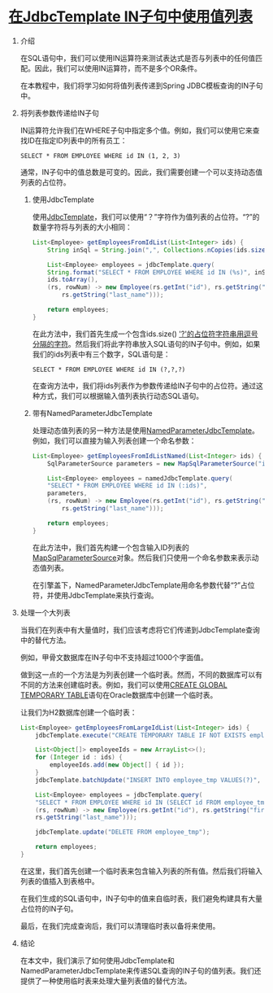 # [在JdbcTemplate IN子句中使用值列表](https://www.baeldung.com/spring-jdbctemplate-in-list)

1. 介绍

    在SQL语句中，我们可以使用IN运算符来测试表达式是否与列表中的任何值匹配。因此，我们可以使用IN运算符，而不是多个OR条件。

    在本教程中，我们将学习如何将值列表传递到Spring JDBC模板查询的IN子句中。

2. 将列表参数传递给IN子句

    IN运算符允许我们在WHERE子句中指定多个值。例如，我们可以使用它来查找ID在指定ID列表中的所有员工：

    `SELECT * FROM EMPLOYEE WHERE id IN (1, 2, 3)`

    通常，IN子句中的值总数是可变的。因此，我们需要创建一个可以支持动态值列表的占位符。

    1. 使用JdbcTemplate

        使用[JdbcTemplate](https://docs.spring.io/spring-framework/docs/current/javadoc-api/org/springframework/jdbc/core/JdbcTemplate.html)，我们可以使用“？”字符作为值列表的占位符。“?”的数量字符将与列表的大小相同：

        ```java
        List<Employee> getEmployeesFromIdList(List<Integer> ids) {
            String inSql = String.join(",", Collections.nCopies(ids.size(), "?"));

            List<Employee> employees = jdbcTemplate.query(
            String.format("SELECT * FROM EMPLOYEE WHERE id IN (%s)", inSql), 
            ids.toArray(), 
            (rs, rowNum) -> new Employee(rs.getInt("id"), rs.getString("first_name"), 
                rs.getString("last_name")));

            return employees;
        }
        ```

        在此方法中，我们首先生成一个包含ids.size() ['?'的占位符字符串用逗号分隔的字符](https://www.baeldung.com/java-strings-concatenation)。然后我们将此字符串放入SQL语句的IN子句中。例如，如果我们的ids列表中有三个数字，SQL语句是：

        `SELECT * FROM EMPLOYEE WHERE id IN (?,?,?)`

        在查询方法中，我们将ids列表作为参数传递给IN子句中的占位符。通过这种方式，我们可以根据输入值列表执行动态SQL语句。

    2. 带有NamedParameterJdbcTemplate

        处理动态值列表的另一种方法是使用[NamedParameterJdbcTemplate](https://docs.spring.io/spring/docs/current/javadoc-api/org/springframework/jdbc/core/namedparam/NamedParameterJdbcTemplate.html)。例如，我们可以直接为输入列表创建一个命名参数：

        ```java
        List<Employee> getEmployeesFromIdListNamed(List<Integer> ids) {
            SqlParameterSource parameters = new MapSqlParameterSource("ids", ids);

            List<Employee> employees = namedJdbcTemplate.query(
            "SELECT * FROM EMPLOYEE WHERE id IN (:ids)", 
            parameters, 
            (rs, rowNum) -> new Employee(rs.getInt("id"), rs.getString("first_name"),
                rs.getString("last_name")));

            return employees;
        }
        ```

        在此方法中，我们首先构建一个包含输入ID列表的[MapSqlParameterSource](https://docs.spring.io/spring/docs/current/javadoc-api/org/springframework/jdbc/core/namedparam/MapSqlParameterSource.html)对象。然后我们只使用一个命名参数来表示动态值列表。

        在引擎盖下，NamedParameterJdbcTemplate用命名参数代替“?”占位符，并使用JdbcTemplate来执行查询。

3. 处理一个大列表

    当我们在列表中有大量值时，我们应该考虑将它们传递到JdbcTemplate查询中的替代方法。

    例如，甲骨文数据库在IN子句中不支持超过1000个字面值。

    做到这一点的一个方法是为列表创建一个临时表。然而，不同的数据库可以有不同的方法来创建临时表。例如，我们可以使用[CREATE GLOBAL TEMPORARY TABLE](https://docs.oracle.com/cd/B28359_01/server.111/b28310/tables003.htm#ADMIN11633)语句在Oracle数据库中创建一个临时表。

    让我们为H2数据库创建一个临时表：

    ```java
    List<Employee> getEmployeesFromLargeIdList(List<Integer> ids) {
        jdbcTemplate.execute("CREATE TEMPORARY TABLE IF NOT EXISTS employee_tmp (id INT NOT NULL)");

        List<Object[]> employeeIds = new ArrayList<>();
        for (Integer id : ids) {
            employeeIds.add(new Object[] { id });
        }
        jdbcTemplate.batchUpdate("INSERT INTO employee_tmp VALUES(?)", employeeIds);

        List<Employee> employees = jdbcTemplate.query(
        "SELECT * FROM EMPLOYEE WHERE id IN (SELECT id FROM employee_tmp)", 
        (rs, rowNum) -> new Employee(rs.getInt("id"), rs.getString("first_name"),
        rs.getString("last_name")));

        jdbcTemplate.update("DELETE FROM employee_tmp");
    
        return employees;
    }
    ```

    在这里，我们首先创建一个临时表来包含输入列表的所有值。然后我们将输入列表的值插入到表格中。

    在我们生成的SQL语句中，IN子句中的值来自临时表，我们避免构建具有大量占位符的IN子句。

    最后，在我们完成查询后，我们可以清理临时表以备将来使用。

4. 结论

    在本文中，我们演示了如何使用JdbcTemplate和NamedParameterJdbcTemplate来传递SQL查询的IN子句的值列表。我们还提供了一种使用临时表来处理大量列表值的替代方法。
